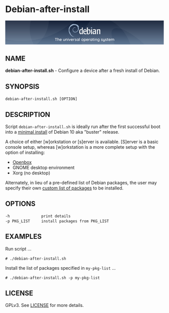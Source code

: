 Debian-after-install
====================

![Debian](debian-banner.png)

NAME
----

**debian-after-install.sh** - Configure a device after a fresh install of Debian.

SYNOPSIS
--------

`debian-after-install.sh [OPTION]`

DESCRIPTION
-----------

Script `debian-after-install.sh` is ideally run after the first successful boot into a [minimal install](https://www.dwarmstrong.org/minimal-debian/) of Debian 10 aka "buster" release.

A choice of either [w]orkstation or [s]erver is available. [S]erver is a basic console setup, whereas [w]orkstation is a more complete setup with the option of installing:
    
* [Openbox](https://www.circuidipity.com/openbox/)
* GNOME desktop environment
* Xorg (no desktop)
    
Alternately, in lieu of a pre-defined list of Debian packages, the user may specify their own [custom list of packages](https://www.dwarmstrong.org/debian-package-list/) to be installed.

OPTIONS
-------

```
-h              print details
-p PKG_LIST     install packages from PKG_LIST
```

EXAMPLES
--------

Run script ...

```
# ./debian-after-install.sh
```

Install the list of packages specified in `my-pkg-list` ...

```
# ./debian-after-install.sh -p my-pkg-list
```

LICENSE
-------

GPLv3. See [LICENSE](https://github.com/dwarmstrong/linux-post-install/blob/master/LICENSE) for more details.
